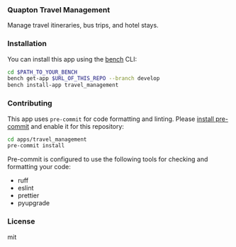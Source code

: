 ### Quapton Travel Management

Manage travel itineraries, bus trips, and hotel stays.

### Installation

You can install this app using the [bench](https://github.com/frappe/bench) CLI:

```bash
cd $PATH_TO_YOUR_BENCH
bench get-app $URL_OF_THIS_REPO --branch develop
bench install-app travel_management
```

### Contributing

This app uses `pre-commit` for code formatting and linting. Please [install pre-commit](https://pre-commit.com/#installation) and enable it for this repository:

```bash
cd apps/travel_management
pre-commit install
```

Pre-commit is configured to use the following tools for checking and formatting your code:

- ruff
- eslint
- prettier
- pyupgrade

### License

mit

